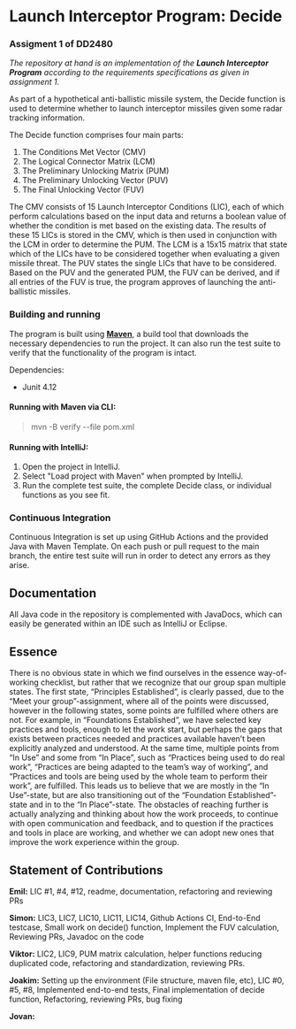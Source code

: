# **Launch Interceptor Program: Decide**
### Assigment 1 of DD2480
*The repository at hand is an implementation of the **Launch Interceptor Program** 
according to the requirements specifications as given in assignment 1.*

As part of a hypothetical anti-ballistic missile system, the Decide function is used to determine 
whether to launch interceptor missiles given some radar tracking information.

The Decide function comprises four main parts:
1. The Conditions Met Vector (CMV)
2. The Logical Connector Matrix (LCM)
3. The Preliminary Unlocking Matrix (PUM)
4. The Preliminary Unlocking Vector (PUV)
5. The Final Unlocking Vector (FUV)

The CMV consists of 15 Launch Interceptor Conditions (LIC), each of which perform calculations based
on the input data and returns a boolean value of whether the condition is met based on the existing data.
The results of these 15 LICs is stored in the CMV, which is then used in conjunction with the LCM
in order to determine the PUM. The LCM is a 15x15 matrix that state which of the LICs have to be considered
together when evaluating a given missile threat. The PUV states the single LICs that have to be considered.
Based on the PUV and the generated PUM, the FUV can be derived,
and if all entries of the FUV is true, the program approves of launching the anti-ballistic missiles.

### Building and running
The program is built using [**Maven**](https://maven.apache.org), a build tool
that downloads the necessary dependencies to run the project. It can also run the test suite to verify that
the functionality of the program is intact.

Dependencies:
* Junit 4.12

#### Running with Maven via CLI:
>mvn -B verify --file pom.xml

#### Running with IntelliJ:
1. Open the project in IntelliJ.
2. Select "Load project with Maven" when prompted by IntelliJ. 
3. Run the complete test suite, the complete Decide class, or individual functions as you see fit.

### Continuous Integration
Continuous Integration is set up using GitHub Actions and the provided Java with Maven Template.
On each push or pull request to the main branch, the entire test suite will run in order to detect any errors as they arise.

## Documentation
All Java code in the repository is complemented with JavaDocs, which can easily be generated within an IDE such as IntelliJ or Eclipse.

## Essence
There is no obvious state in which we find ourselves in the essence way-of-working checklist, but rather that we recognize that our group span multiple states. The first state, “Principles Established”, is clearly passed, due to the “Meet your group”-assignment, where all of the points were discussed, however in the following states, some points are fulfilled where others are not. For example, in “Foundations Established”, we have selected key practices and tools, enough to let the work start, but perhaps the gaps that exists between practices needed and practices available haven’t been explicitly analyzed and understood. At the same time, multiple points from “In Use” and some from “In Place”, such as “Practices being used to do real work”, “Practices are being adapted to the team’s way of working”, and “Practices and tools are being used by the whole team to perform their work”, are fulfilled. This leads us to believe that we are mostly in the “In Use”-state, but are also transitioning out of the “Foundation Established”-state and in to the “In Place”-state. The obstacles of reaching further is actually analyzing and thinking about how the work proceeds, to continue with open communication and feedback, and to question if the practices and tools in place are working, and whether we can adopt new ones that improve the work experience within the group.

## Statement of Contributions
**Emil:** LIC #1, #4, #12, readme, documentation, refactoring and reviewing PRs

**Simon:** LIC3, LIC7, LIC10, LIC11, LIC14, Github Actions CI, End-to-End testcase, Small work on decide() function, Implement the FUV calculation, Reviewing PRs, Javadoc on the code 

**Viktor:** LIC2, LIC9, PUM matrix calculation, helper functions reducing duplicated code, refactoring and standardization, reviewing PRs. 

**Joakim:** Setting up the environment (File structure, maven file, etc), LIC #0, #5, #8, Implemented end-to-end tests, Final implementation of decide function, Refactoring, reviewing PRs, bug fixing

**Jovan:**
